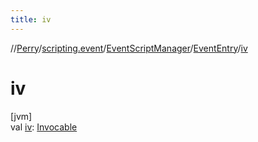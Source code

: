 ```yaml
---
title: iv
---
```

//[Perry](../../../../index.html)/[scripting.event](../../index.html)/[EventScriptManager](../index.html)/[EventEntry](index.html)/[iv](iv.html)



# iv



[jvm]\
val [iv](iv.html): [Invocable](https://docs.oracle.com/javase/8/docs/api/javax/script/Invocable.html)




